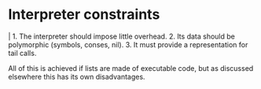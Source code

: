 # Interpreter constraints

| 1. The interpreter should impose little overhead.
  2. Its data should be polymorphic (symbols, conses, nil).
  3. It must provide a representation for tail calls.

All of this is achieved if lists are made of executable code, but as discussed
elsewhere this has its own disadvantages.